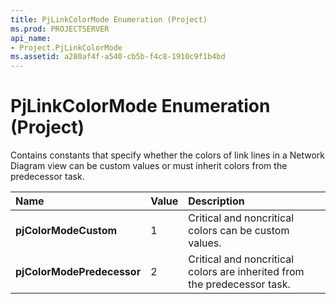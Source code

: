 ```yaml
---
title: PjLinkColorMode Enumeration (Project)
ms.prod: PROJECTSERVER
api_name:
- Project.PjLinkColorMode
ms.assetid: a280af4f-a540-cb5b-f4c8-1910c9f1b4bd
---
```



# PjLinkColorMode Enumeration (Project)

Contains constants that specify whether the colors of link lines in a Network Diagram view can be custom values or must inherit colors from the predecessor task.



|**Name**|**Value**|**Description**|
|:-----|:-----|:-----|
|**pjColorModeCustom**|1|Critical and noncritical colors can be custom values.|
|**pjColorModePredecessor**|2|Critical and noncritical colors are inherited from the predecessor task.|

